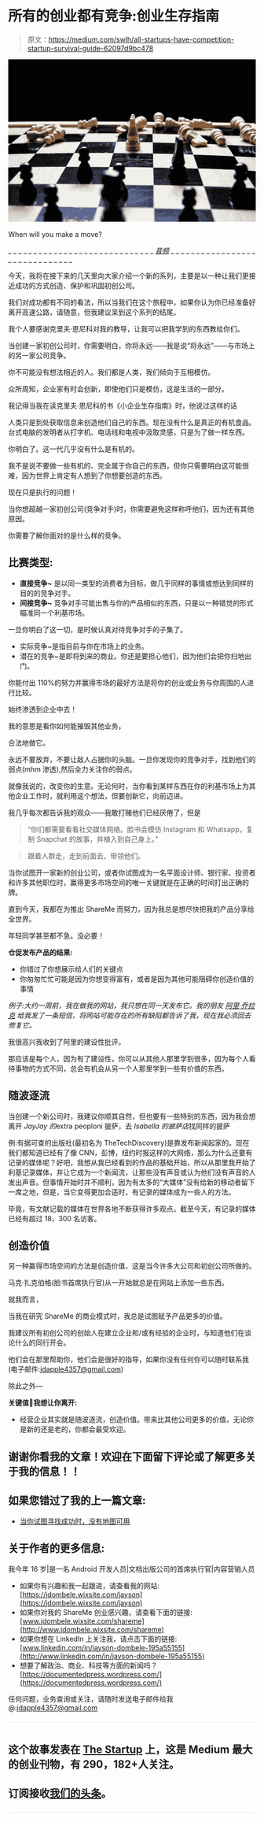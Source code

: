 # 所有的创业都有竞争:创业生存指南

> 原文：<https://medium.com/swlh/all-startups-have-competition-startup-survival-guide-62097d9bc478>

![](img/55db4f1f280d8f12f3ede7edda680f43.png)

When will you make a move?

_ _ _ _ _ _ _ _ _ _ _ _ _ _ _ _ _ _ _ _ _ _ _ _ _ _ _ _ _ _[音频](https://www.youtube.com/watch?v=wKfJfxc1vF8&feature=youtu.be)_ _ _ _ _ _ _ _ _ _ _ _ _ _ _ _ _ _ _ _ _ _ _ _ _ _ _ _ _ _ _

今天，我将在接下来的几天里向大家介绍一个新的系列，主要是以一种让我们更接近成功的方式创造、保护和巩固初创公司。

我们对成功都有不同的看法，所以当我们在这个旅程中，如果你认为你已经准备好离开高速公路，请随意，但我建议呆到这个系列的结尾。

我个人要感谢克里夫·恩尼科对我的教导，让我可以把我学到的东西教给你们。

当创建一家初创公司时，你需要明白，你将永远——我是说“将永远”——与市场上的另一家公司竞争。

你不可能没有想法相近的人。我们都是人类，我们倾向于互相模仿。

众所周知，企业家有时会创新，即使他们只是模仿，这是生活的一部分。

我记得当我在读克里夫·恩尼科的书《小企业生存指南》时，他说过这样的话

人类只是到处获取信息来创造他们自己的东西。现在没有什么是真正的有机食品。台式电脑的发明者从打字机、电话线和电视中汲取灵感，只是为了做一样东西。

你明白了。这一代几乎没有什么是有机的。

我不是说不要做一些有机的、完全属于你自己的东西，但你只需要明白这可能很难，因为世界上肯定有人想到了你想要创造的东西。

现在只是执行的问题！

当你想超越一家初创公司(竞争对手)时，你需要避免这样称呼他们，因为还有其他原因。

你需要了解你面对的是什么样的竞争。

## 比赛类型:

*   **直接竞争~** 是以同一类型的消费者为目标，做几乎同样的事情或想达到同样的目的的竞争对手。
*   **间接竞争~** 竞争对手可能出售与你的产品相似的东西，只是以一种错觉的形式瞄准同一个利基市场。

一旦你明白了这一切，是时候认真对待竞争对手的子集了。

*   实际竞争~是指目前与你在市场上的业务。
*   潜在的竞争~是即将到来的商业。你还是要担心他们，因为他们会把你扫地出门。

你能付出 110%的努力并赢得市场的最好方法是将你的创业或业务与你周围的人进行比较。

始终渗透到企业中去！

我的意思是看你如何能摧毁其他业务。

合法地做它。

永远不要放弃，不要让敌人占据你的头脑。一旦你发现你的竞争对手，找到他们的弱点(mhm 渗透),然后全力关注你的弱点。

就像我说的，改变你的生意。无论何时，当你看到某样东西在你的利基市场上为其他企业工作时，就利用这个想法，但要创新它，向前迈进。

我几乎每次都告诉我的观众——我敢打赌他们已经厌倦了，但是

> “你们都需要看看社交媒体网络。脸书会模仿 Instagram 和 Whatsapp，复制 Snapchat 的故事，并植入到自己身上。”

> 跟着人群走，走到前面去，带领他们。

当你试图开一家新的创业公司，或者你试图成为一名平面设计师、银行家、投资者和许多其他职位时，赢得更多市场空间的唯一关键就是在正确的时间打出正确的牌。

直到今天，我都在为推出 ShareMe 而努力，因为我总是想尽快把我的产品分享给全世界。

年轻同学甚至都不急。没必要！

**仓促发布产品的结果:**

*   你错过了你想展示给人们的关键点
*   你匆匆忙忙可能是因为你想变得富有，或者是因为其他可能阻碍你创造价值的事情

*例子:大约一周前，我在做我的网站，我只想在同一天发布它。我的朋友* [*阿里·乔拉克*](https://medium.com/u/50690b6abf89?source=post_page-----62097d9bc478--------------------------------) *给我发了一条短信，将网站可能存在的所有缺陷都告诉了我，现在我必须回去修复它。*

我很高兴我收到了阿里的建设性批评。

那应该是每个人，因为有了建设性，你可以从其他人那里学到很多，因为每个人看待事物的方式不同，总会有机会从另一个人那里学到一些有价值的东西。

## 随波逐流

当创建一个新公司时，我建议你顺其自然，但也要有一些特别的东西，因为我会想离开 *JayJay 的*extra peoploni 披萨，去 *Isabella 的披萨店*找同样的披萨

例:有据可查的出版社(最初名为 TheTechDiscovery)是靠发布新闻起家的。现在我们都知道已经有了像 CNN，彭博，纽约时报这样的大网络，那么为什么还要有记录的媒体呢？好吧，我想从我已经看到的作品的基础开始，所以从那里我开始了利基记录媒体，并让它成为一个新闻流，让那些没有声音或认为他们没有声音的人发出声音。但事情开始时并不顺利，因为有太多的“大媒体”没有给新的移动者留下一席之地，但是，当它变得更加合适时，有记录的媒体成为一些人的方法。

毕竟，有文献记载的媒体在世界各地不断获得许多观点。截至今天，有记录的媒体已经有超过 18，300 名访客。

## 创造价值

另一种赢得市场空间的方法是创造价值，这是当今许多大公司和初创公司所做的。

马克·扎克伯格(脸书首席执行官)从一开始就总是在网站上添加一些东西。

就我而言，

当我在研究 ShareMe 的商业模式时，我总是试图赋予产品更多的价值。

我建议所有初创公司的创始人在建立企业和/或有经验的企业时，与知道他们在谈论什么的同行开会。

他们会在那里帮助你，他们会是很好的指导，如果你没有任何你可以随时联系我(电子邮件:jdapple4357@gmail.com)

除此之外—

**关键值🔑我想让你离开:**

*   经营企业其实就是随波逐流，创造价值。带来比其他公司更多的价值，无论你是新的还是老的，你都会最受欢迎。

## 谢谢你看我的文章！欢迎在下面留下评论或了解更多关于我的信息！！

## 如果您错过了我的上一篇文章:

*   [当你试图寻找成功时，没有地图可用](/swlh/there-is-no-map-when-taking-that-extra-step-2bf45e96525f)

## 关于作者的更多信息:

我今年 16 岁|是一名 Android 开发人员|文档出版公司的首席执行官|内容营销人员

*   如果你有兴趣和我一起跟进，请查看我的网站:[https://jdombele.wixsite.com/jayson](https://jdombele.wixsite.com/jayson)
*   如果你对我的 ShareMe 创业感兴趣，请查看下面的链接:[www.jdombele.wixsite.com/shareme](http://www.jdombele.wixsite.com/shareme)
*   如果你想在 LinkedIn 上关注我，请点击下面的链接:[www.linkedin.com/in/jayson-dombele-195a55155](http://www.linkedin.com/in/jayson-dombele-195a55155)
*   想要了解政治、商业、科技等方面的新闻吗？[https://documentedpress.wordpress.com/](https://documentedpress.wordpress.com/)

任何问题，业务查询或关注，请随时发送电子邮件给我@:jdapple4357@gmail.com

![](img/731acf26f5d44fdc58d99a6388fe935d.png)

## 这个故事发表在 [The Startup](https://medium.com/swlh) 上，这是 Medium 最大的创业刊物，有 290，182+人关注。

## 订阅接收[我们的头条](http://growthsupply.com/the-startup-newsletter/)。

![](img/731acf26f5d44fdc58d99a6388fe935d.png)
